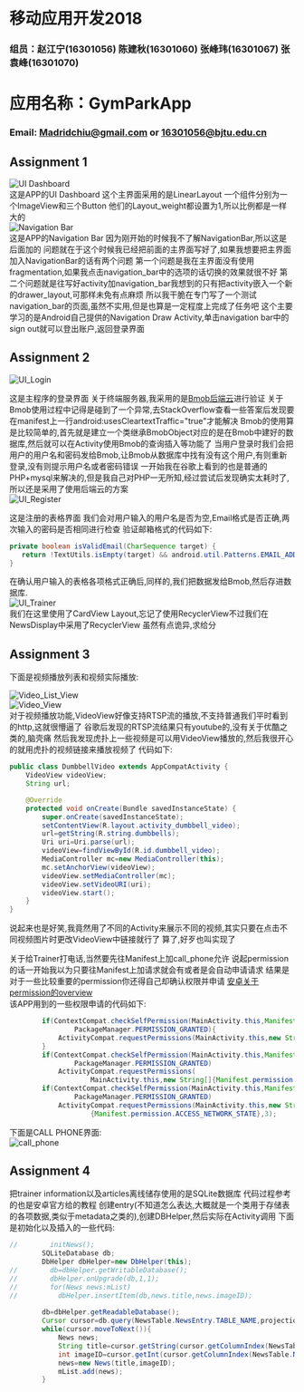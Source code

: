 移动应用开发2018
===============
### 组员：赵江宁(16301056) 陈建秋(16301060) 张峰玮(16301067) 张袁峰(16301070)
# 应用名称：GymParkApp
### Email: Madridchiu@gmail.com or 16301056@bjtu.edu.cn
## Assignment 1  
![UI Dashboard](./GymParkAppImages/dashboard.png)  
这是APP的UI Dashboard
这个主界面采用的是LinearLayout
一个组件分别为一个ImageView和三个Button
他们的Layout_weight都设置为1,所以比例都是一样大的   
![Navigation Bar](./GymParkAppImages/navigation_bar.png)  
这是APP的Navigation Bar
因为刚开始的时候我不了解NavigationBar,所以这是后面加的
问题就在于这个时候我已经把前面的主界面写好了,如果我想要把主界面加入NavigationBar的话有两个问题
第一个问题是我在主界面没有使用fragmentation,如果我点击navigation_bar中的选项的话切换的效果就很不好
第二个问题就是往写好activity加navigation_bar我想到的只有把activity嵌入一个新的drawer_layout,可那样未免有点麻烦
所以我干脆在专门写了一个测试navigation_bar的页面,虽然不实用,但是也算是一定程度上完成了任务吧
这个主要学习的是Android自己提供的Navigation Draw Activity,单击navigation bar中的sign out就可以登出账户,返回登录界面  

## Assignment 2
![UI_Login](./GymParkAppImages/login_view.png)  

这是主程序的登录界面
关于终端服务器,我采用的是[Bmob后端云](bmob.cn)进行验证
关于Bmob使用过程中记得是碰到了一个异常,去StackOverflow查看一些答案后发现要在manifest上一行android:usesCleartextTraffic="true"才能解决
Bmob的使用算是比较简单的,首先就是建立一个类继承BmobObject对应的是在Bmob中建好的数据库,然后就可以在Activity使用Bmob的查询插入等功能了
当用户登录时我们会把用户的用户名和密码发给Bmob,让Bmob从数据库中找有没有这个用户,有则重新登录,没有则提示用户名或者密码错误
一开始我在谷歌上看到的也是普通的PHP+mysql来解决的,但是我自己对PHP一无所知,经过尝试后发现确实太耗时了,所以还是采用了使用后端云的方案  
![UI_Register](./GymParkAppImages/register_view.png)  

这是注册的表格界面
我们会对用户输入的用户名是否为空,Email格式是否正确,两次输入的密码是否相同进行检查
验证邮箱格式的代码如下:
```Java
private boolean isValidEmail(CharSequence target) {
   return !TextUtils.isEmpty(target) && android.util.Patterns.EMAIL_ADDRESS.matcher(target).matches();
}
```
在确认用户输入的表格各项格式正确后,同样的,我们把数据发给Bmob,然后存进数据库.  
![UI_Trainer](./GymParkAppImages/trainer_list.png)  
我们在这里使用了CardView Layout,忘记了使用RecyclerView不过我们在NewsDisplay中采用了RecyclerView
虽然有点诡异,求给分

## Assignment 3  
下面是视频播放列表和视频实际播放:  

![Video_List_View](./GymParkAppImages/video_list_view.png)  
![Video_View](./GymParkAppImages/video_view.png)  
对于视频播放功能,VideoView好像支持RTSP流的播放,不支持普通我们平时看到的http,这就很懵逼了
谷歌后发现的RTSP流结果只有youtube的,没有关于优酷之类的,脑壳痛
然后我发现虎扑上一些视频是可以用VideoView播放的,然后我很开心的就用虎扑的视频链接来播放视频了
代码如下:  
```java
public class DumbbellVideo extends AppCompatActivity {
    VideoView videoView;
    String url;

    @Override
    protected void onCreate(Bundle savedInstanceState) {
        super.onCreate(savedInstanceState);
        setContentView(R.layout.activity_dumbbell_video);
        url=getString(R.string.dumbbells);
        Uri uri=Uri.parse(url);
        videoView=findViewById(R.id.dumbbell_video);
        MediaController mc=new MediaController(this);
        mc.setAnchorView(videoView);
        videoView.setMediaController(mc);
        videoView.setVideoURI(uri);
        videoView.start();
    }
}
```
说起来也是好笑,我竟然用了不同的Activity来展示不同的视频,其实只要在点击不同视频图片时更改VideoView中链接就行了
算了,好歹也叫实现了

关于给Trainer打电话,当然要先往Manifest上加call_phone允许
说起permission的话一开始我以为只要往Manifest上加请求就会有或者是会自动申请请求
结果是对于一些比较重要的permission你还得自己却确认权限并申请
[安卓关于permission的overview](https://developer.android.com/guide/topics/permissions/overview)  
该APP用到的一些权限申请的代码如下:  
```java
        if(ContextCompat.checkSelfPermission(MainActivity.this,Manifest.permission.WRITE_EXTERNAL_STORAGE)!=
                PackageManager.PERMISSION_GRANTED){
            ActivityCompat.requestPermissions(MainActivity.this,new String[]{Manifest.permission.WRITE_EXTERNAL_STORAGE},1);
        }
        if(ContextCompat.checkSelfPermission(MainActivity.this,Manifest.permission.READ_PHONE_STATE)!=
                PackageManager.PERMISSION_GRANTED)
            ActivityCompat.requestPermissions(
                    MainActivity.this,new String[]{Manifest.permission.READ_PHONE_STATE},2);
        if(ContextCompat.checkSelfPermission(MainActivity.this,Manifest.permission.ACCESS_NETWORK_STATE)!=
                PackageManager.PERMISSION_GRANTED)
            ActivityCompat.requestPermissions(MainActivity.this,new String[]
                    {Manifest.permission.ACCESS_NETWORK_STATE},3);
```
下面是CALL PHONE界面:  
![call_phone](./GymParkAppImages/call_view.png)  
  
## Assignment 4
把trainer information以及articles离线储存使用的是SQLite数据库
代码过程参考的也是安卓官方给的教程
创建entry(不知道怎么表达,大概就是一个类用于存储表的各项数据,类似于metadata之类的),创建DBHelper,然后实际在Activity调用
下面是初始化以及插入的一些代码:  
```java
//        initNews();
        SQLiteDatabase db;
        DbHelper dbHelper=new DbHelper(this);
//        db=dbHelper.getWritableDatabase();
//        dbHelper.onUpgrade(db,1,1);
//        for(News news:mList)
//          dbHelper.insertItem(db,news.title,news.imageID);
        
        db=dbHelper.getReadableDatabase();
        Cursor cursor=db.query(NewsTable.NewsEntry.TABLE_NAME,projection,null,null,null,null,null);
        while(cursor.moveToNext()){
            News news;
            String title=cursor.getString(cursor.getColumnIndex(NewsTable.NewsEntry.COLUMN_NAME_TITLE));
            int imageID=cursor.getInt(cursor.getColumnIndex(NewsTable.NewsEntry.COLUMN_NAME_IMAGE));
            news=new News(title,imageID);
            mList.add(news);
        }
```


